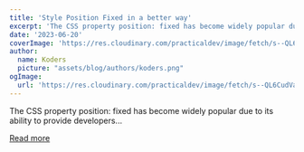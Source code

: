 ```yaml
---
title: 'Style Position Fixed in a better way'
excerpt: 'The CSS property position: fixed has become widely popular due to its ability to provide developers...'
date: '2023-06-20'
coverImage: 'https://res.cloudinary.com/practicaldev/image/fetch/s--QL6CudVa--/c_imagga_scale,f_auto,fl_progressive,h_420,q_auto,w_1000/https://dev-to-uploads.s3.amazonaws.com/uploads/articles/sx55j5nzeizij3lnio58.png'
author:
  name: Koders
  picture: "assets/blog/authors/koders.png"
ogImage:
  url: 'https://res.cloudinary.com/practicaldev/image/fetch/s--QL6CudVa--/c_imagga_scale,f_auto,fl_progressive,h_420,q_auto,w_1000/https://dev-to-uploads.s3.amazonaws.com/uploads/articles/sx55j5nzeizij3lnio58.png'
---
```


The CSS property position: fixed has become widely popular due to its ability to provide developers...

[Read more](https://dev.to/integridsolutions/style-position-fixed-in-a-better-way-169g)
